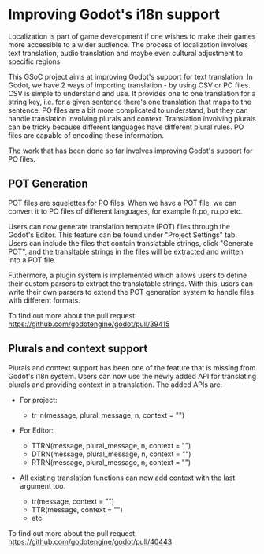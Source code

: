 # Improving Godot's i18n support

Localization is part of game development if one wishes to make their games more accessible to a wider audience. The process of localization involves text translation, audio translation and maybe even cultural adjustment to specific regions.

This GSoC project aims at improving Godot's support for text translation. In Godot, we have 2 ways of importing translation - by using CSV or PO files. CSV is simple to understand and use. It provides one to one translation for a string key, i.e. for a given sentence there's one translation that maps to the sentence. PO files are a bit more complicated to understand, but they can handle translation involving plurals and context. Translation involving plurals can be tricky because different languages have different plural rules. PO files are capable of encoding these information.

The work that has been done so far involves improving Godot's support for PO files. 

## POT Generation
POT files are squelettes for PO files. When we have a POT file, we can convert it to PO files of different languages, for example fr.po, ru.po etc. 




Users can now generate translation template (POT) files through the Godot's Editor. This feature can be found under "Project Settings" tab. Users can include the files that contain translatable strings, click "Generate POT", and the transltable strings in the files will be extracted and written into a POT file.

Futhermore, a plugin system is implemented which allows users to define their custom parsers to extract the translatable strings. With this, users can write their own parsers to extend the POT generation system to handle files with different formats. 

To find out more about the pull request: https://github.com/godotengine/godot/pull/39415


## Plurals and context support
Plurals and context support has been one of the feature that is missing from Godot's i18n system. Users can now use the newly added API for translating plurals and providing context in a translation. The added APIs are:
- For project:
  - tr_n(message, plural_message, n, context = "")

- For Editor:
  - TTRN(message, plural_message, n, context = "")
  - DTRN(message, plural_message, n, context = "")
  - RTRN(message, plural_message, n, context = "")

- All existing translation functions can now add context with the last argument too.
  - tr(message, context = "")
  - TTR(message, context = "")
  - etc.

To find out more about the pull request: https://github.com/godotengine/godot/pull/40443

